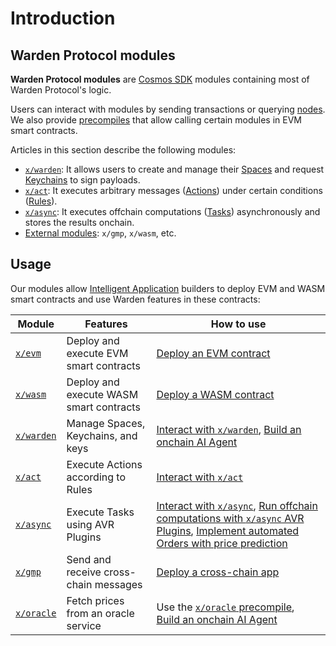 ﻿---
sidebar_position: 1
---

# Introduction

## Warden Protocol modules

**Warden Protocol modules** are [Cosmos SDK](https://docs.cosmos.network/) modules containing most of Warden Protocol's logic.

Users can interact with modules by sending transactions or querying [nodes](../glossary#node). We also provide [precompiles](/build-an-app/interact-with-warden-modules/introduction) that allow calling certain modules in EVM smart contracts.

Articles in this section describe the following modules:

- [`x/warden`](x-warden): It allows users to create and manage their [Spaces](../glossary#space) and request [Keychains](../glossary#keychain) to sign payloads.
- [`x/act`](x-act): It executes arbitrary messages ([Actions](../glossary#action)) under certain conditions ([Rules](../glossary#approval-rule)).
- [`x/async`](x-async): It executes offchain computations ([Tasks](../glossary#task)) asynchronously and stores the results onchain. 
- [External modules](external-modules): `x/gmp`, `x/wasm`, etc.

## Usage

Our modules allow [Intelligent Application](../glossary#intelligent-application) builders to deploy EVM and WASM smart contracts and use Warden features in these contracts:

| Module                                 | Features                                | How to use  |
| ---------------------------------------| --------------------------------------- | ----------- |
| [`x/evm`](external-modules#xevm)       | Deploy and execute EVM smart contracts  | [Deploy an EVM contract](/build-an-app/deploy-smart-contracts-on-warden/deploy-an-evm-contract) |
| [`x/wasm` ](external-modules#xwasm)    | Deploy and execute WASM smart contracts | [Deploy a WASM contract](/build-an-app/deploy-smart-contracts-on-warden/deploy-a-wasm-contract) |
| [`x/warden`](x-warden)                 | Manage Spaces, Keychains, and keys      | [Interact with `x/warden`](/category/interact-with-xwarden), [Build an onchain AI Agent](/build-an-agent/build-an-onchain-ai-agent/introduction) |
| [`x/act`](x-act)                       | Execute Actions according to Rules      | [Interact with `x/act`](/category/interact-with-xact) |
| [`x/async`](x-async)                   | Execute Tasks using AVR Plugins         | [Interact with `x/async`](/build-an-app/interact-with-warden-modules/interact-with-x-async), [Run offchain computations with `x/async` AVR Plugins](/build-an-app/run-offchain-computations/introduction), [Implement automated Orders with price prediction](/build-an-agent/build-an-onchain-ai-agent/implement-orders-with-price-prediction) |
| [`x/gmp`](external-modules#xgmp)       | Send and receive cross-chain messages   | [Deploy a cross-chain app](/build-an-app/deploy-smart-contracts-on-warden/deploy-a-cross-chain-app) |
| [`x/oracle`](external-modules#xoracle) | Fetch prices from an oracle service     | Use the [`x/oracle` precompile](https://github.com/warden-protocol/wardenprotocol/blob/v0.6.3/precompiles/slinky/ISlinky.sol), [Build an onchain AI Agent](/build-an-agent/build-an-onchain-ai-agent/introduction)|
